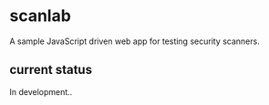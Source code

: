 # scanlab
A sample JavaScript driven web app for testing security scanners.

## current status
In development..

